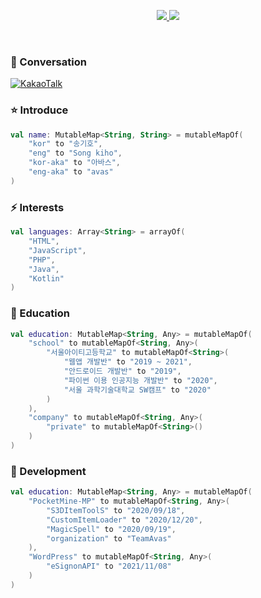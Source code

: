 <p align="center">
    <a href="#">
        <img src="https://github-readme-stats.vercel.app/api?username=skh6075&show_icons=true&include_all_commits=true&line_height=33&count_private=true&theme=nord" />
        <img src="https://github-readme-stats.vercel.app/api/top-langs?username=skh6075&langs_count=4&count_private=true&theme=nord" />
    </a>
    <br>
</p>
<br>

### 💬 Conversation
[![KakaoTalk](https://img.shields.io/badge/KakaoTalk-282121?style=flat&logo=KakaoTalk&logoColor=white)](https://open.kakao.com/me/skh6075/)

### :star: Introduce
```kotlin
val name: MutableMap<String, String> = mutableMapOf(
    "kor" to "송기호",
    "eng" to "Song kiho",
    "kor-aka" to "아바스",
    "eng-aka" to "avas"
)
```

### ⚡ Interests
```kotlin
val languages: Array<String> = arrayOf(
    "HTML",
    "JavaScript",
    "PHP",
    "Java",
    "Kotlin"
)
```

### 🏫 Education
```kotlin
val education: MutableMap<String, Any> = mutableMapOf(
    "school" to mutableMapOf<String, Any>(
        "서울아이티고등학교" to mutableMapOf<String>(
            "웹앱 개발반" to "2019 ~ 2021",
            "안드로이드 개발반" to "2019",
            "파이썬 이용 인공지능 개발반" to "2020",
            "서울 과학기술대학교 SW캠프" to "2020"
        )
    ),
    "company" to mutableMapOf<String, Any>(
        "private" to mutableMapOf<String>()
    )
)
```

### 🌱 Development
```kotlin
val education: MutableMap<String, Any> = mutableMapOf(
    "PocketMine-MP" to mutableMapOf<String, Any>(
        "S3DItemToolS" to "2020/09/18",
        "CustomItemLoader" to "2020/12/20",
        "MagicSpell" to "2020/09/19",
        "organization" to "TeamAvas"
    ),
    "WordPress" to mutableMapOf<String, Any>(
        "eSignonAPI" to "2021/11/08"
    )
)
```
